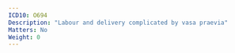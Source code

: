 ```yaml
---
ICD10: O694
Description: "Labour and delivery complicated by vasa praevia"
Matters: No
Weight: 0
---
```

